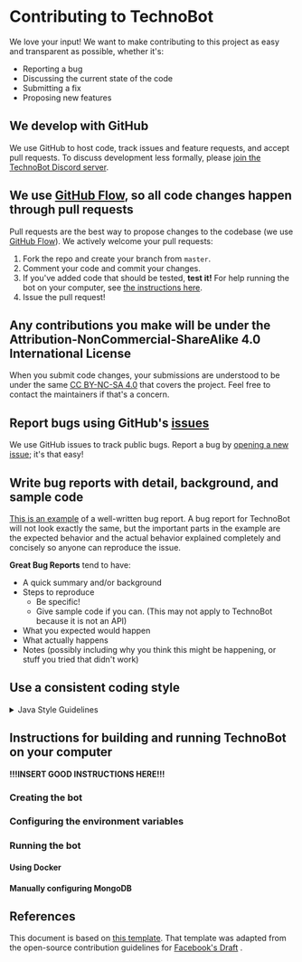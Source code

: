 # Contributing to TechnoBot

We love your input! We want to make contributing to this project as easy and transparent as possible, whether it's:

- Reporting a bug
- Discussing the current state of the code
- Submitting a fix
- Proposing new features

## We develop with GitHub

We use GitHub to host code, track issues and feature requests, and accept pull requests. To discuss development less
formally, please [join the TechnoBot Discord server](https://discord.gg/SfE4vYfJ8w).

## We use [GitHub Flow](https://guides.github.com/introduction/flow/index.html), so all code changes happen through pull requests

Pull requests are the best way to propose changes to the codebase (we
use [GitHub Flow](https://guides.github.com/introduction/flow/index.html)). We actively welcome your pull requests:

1. Fork the repo and create your branch from `master`.
2. Comment your code and commit your changes.
3. If you've added code that should be tested, **test it!** For help running the bot on your computer,
   see [the instructions here](#instructions-for-building-and-running-technobot-on-your-computer).
4. Issue the pull request!

## Any contributions you make will be under the Attribution-NonCommercial-ShareAlike 4.0 International License

When you submit code changes, your submissions are understood to be under the
same [CC BY-NC-SA 4.0](https://creativecommons.org/licenses/by-nc-sa/4.0/) that covers the project. Feel free to contact
the maintainers if that's a concern.

## Report bugs using GitHub's [issues](https://github.com/TechnoVisionDev/TechnoBot/issues)

We use GitHub issues to track public bugs. Report a bug
by [opening a new issue](https://github.com/TechnoVisionDev/TechnoBot/issues/new/choose); it's that easy!

## Write bug reports with detail, background, and sample code

[This is an example](http://stackoverflow.com/q/12488905/180626) of a well-written bug report. A bug report for
TechnoBot will not look exactly the same, but the important parts in the example are the expected behavior and the
actual behavior explained completely and concisely so anyone can reproduce the issue.

**Great Bug Reports** tend to have:

- A quick summary and/or background
- Steps to reproduce
    - Be specific!
    - Give sample code if you can. (This may not apply to TechnoBot because it is not an API)
- What you expected would happen
- What actually happens
- Notes (possibly including why you think this might be happening, or stuff you tried that didn't work)

## Use a consistent coding style

<details>
<summary>Java Style Guidelines</summary>
1. The order of members in a class **must** be as follows:
- Static Fields
- Static Initializers
- Non-Static Fields
- Non-Static Initializers
- Constructors
- Static Methods
- Non-Static Methods
- Types (Inner Classes)

2. The order within each of these groups of members **must** be as follows:

- Public
- Protected
- Package
- Private

3. You **must** use spaces in place of tabs and the tab width will be 4 spaces.

4. You **must** follow these braces rules:

- Braces should be on the end of the current line instead of a new line
- Braces do not need to be used if a jump keyword is used, and it is the only line after the statement.
- `else`, `catch`, `finally`, `while` and `do...while` loops must go on the same line as the closing brace.

5. The default file encoding **must** be UTF-8.
6. You **must** use Java. **Not** Kotlin, Groovy, Scala or any other Java Bytecode based language (for now).

7. You **must** follow the Oracle Java Naming Conventions which are as follows:

- Packages: lower_snake_case
- Classes: UpperCamelCase (Avoid abbreviations unless the acronym or abbreviation is more widely used than the long
  form. For example HTML or URI/URL/URN)
- Interfaces: UpperCamelCase (Should describe what the interface does; do not prefix with I)
- Methods: camelCase (Should be verbs and well describe what the method does)
- Constants: UPPER_SNAKE_CASE - Sometimes known as SCREAMING_SNAKE_CASE (ANSI Constants should be avoided)
- Variables: camelCase (Should not start with `\_` or `$` and should not be a singular letter unless the letter makes
  sense. For example `int x = getPosX()`. An example of a violation would be `int j = getFooBar() * WIBBLE_WOBBLE`)

8. Java Identifiers **must** follow the following order:

- public/private/protected
- abstract
- static
- final
- transient
- volatile
- default
- synchronized
- native
- strictfp

9. Imports **must** be formatted as follows:

- Sorted:
    - Non-Static Imports
    - Static Imports
    - Package Origin according to the following order:
        - `java` packages
        - `javax` packages
        - external packages (e.g. `org.xml`)
        - internal packages (e.g. `com.sun`)
- Imports should not be line-wrapped, no matter the length.
- No unused imports should be present.
- Wildcard imports should be avoided unless a very large number of classes(dozens) are imported from that package.
- No more than 1 wildcard import per file should exist.

10. Case lines **must** be indented with a (4 space) tab.
11. Square brackets for arrays **must** be at the type and not at the variable.
12. Annotations **must** be on a separate line from the declaration unless it is annotating a parameter.
13. Lambda Expressions **must** not contain a body if the body is only 1 line.
14. Method References **must** be used in replacement for a lambda expression when possible.
15. Parameter Types in lambda expressions **must** be omitted unless they increase readability.
16. Dedent Parenthesis **must** be removed unless they are clearly increasing readability.
17. Long literals **must** use uppercase `L`.
18. Hexadecimal literals **must** use uppercase `A-F`.
19. All other literals **must** use lowercase letters.

For any other niche cases, refer to https://cr.openjdk.java.net/~alundblad/styleguide/index-v6.html
</details>

## Instructions for building and running TechnoBot on your computer

**!!!INSERT GOOD INSTRUCTIONS HERE!!!**

### Creating the bot

### Configuring the environment variables

### Running the bot

#### Using Docker

#### Manually configuring MongoDB

## References

This document is based on [this template](https://gist.github.com/briandk/3d2e8b3ec8daf5a27a62).
That template was adapted from the open-source contribution guidelines
for [Facebook's Draft](https://github.com/facebook/draft-js/blob/a9316a723f9e918afde44dea68b5f9f39b7d9b00/CONTRIBUTING.md)
.